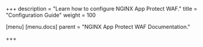 +++
description = "Learn how to configure NGINX App Protect WAF."
title = "Configuration Guide"
weight = 100

[menu]
  [menu.docs]
    parent = "NGINX App Protect WAF Documentation."

+++
